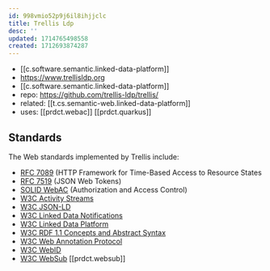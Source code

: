 ```yaml
---
id: 998vmio52p9j6il8ihjjclc
title: Trellis Ldp
desc: ''
updated: 1714765498558
created: 1712693874287
---
```


- [[c.software.semantic.linked-data-platform]]
- https://www.trellisldp.org
- [[c.software.semantic.linked-data-platform]]
- repo: https://github.com/trellis-ldp/trellis/
- related: [[t.cs.semantic-web.linked-data-platform]]
- uses: [[prdct.webac]] [[prdct.quarkus]]

## Standards

The Web standards implemented by Trellis include:

-   [RFC 7089](https://tools.ietf.org/html/rfc7089) (HTTP Framework for Time-Based Access to Resource States
-   [RFC 7519](https://tools.ietf.org/html/rfc7519) (JSON Web Tokens)
-   [SOLID WebAC](https://github.com/solid/solid-spec#authorization-and-access-control) (Authorization and Access Control)
-   [W3C Activity Streams](https://www.w3.org/TR/activitystreams-core/)
-   [W3C JSON-LD](https://www.w3.org/TR/json-ld/)
-   [W3C Linked Data Notifications](https://www.w3.org/TR/ldn/)
-   [W3C Linked Data Platform](https://www.w3.org/TR/ldp/)
-   [W3C RDF 1.1 Concepts and Abstract Syntax](https://www.w3.org/TR/rdf11-concepts/)
-   [W3C Web Annotation Protocol](https://www.w3.org/TR/annotation-protocol/)
-   [W3C WebID](https://www.w3.org/2005/Incubator/webid/spec/identity/) 
-   [W3C WebSub](https://www.w3.org/TR/websub/) [[prdct.websub]]